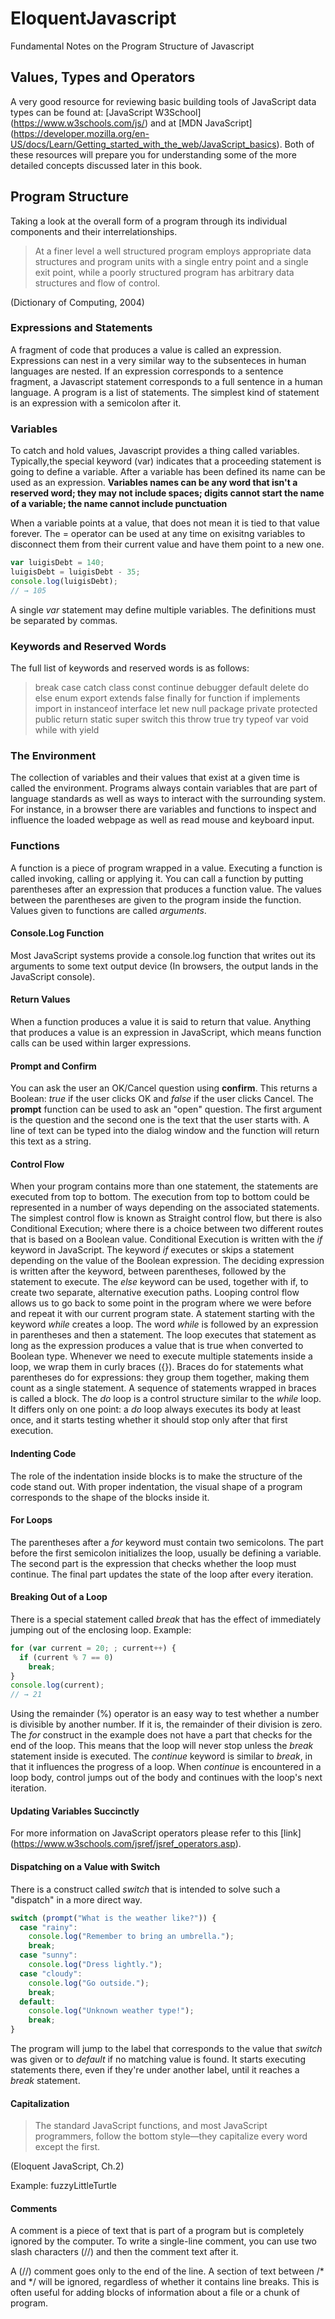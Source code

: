 # EloquentJavascript
Fundamental Notes on the Program Structure of Javascript

## Values, Types and Operators
A very good resource for reviewing basic building tools of JavaScript data types can be found at: [JavaScript W3School] (https://www.w3schools.com/js/) and at [MDN JavaScript] (https://developer.mozilla.org/en-US/docs/Learn/Getting_started_with_the_web/JavaScript_basics). Both of these resources will prepare you for understanding some of the more detailed concepts discussed later in this book. 

## Program Structure 
Taking a look at the overall form of a program through its individual components and their interrelationships. 

> At a finer level a well structured program employs appropriate data structures and program units with a single entry point and a single exit point, while a poorly structured program has arbitrary data structures and flow of control.

(Dictionary of Computing, 2004)

### Expressions and Statements 
A fragment of code that produces a value is called an expression. Expressions can nest in a very similar way to the subsenteces in human languages are nested. If an expression corresponds to a sentence fragment, a Javascript statement corresponds to a full sentence in a human language. A program is a list of statements. The simplest kind of statement is an expression with a semicolon after it. 

### Variables
To catch and hold values, Javascript provides a thing called variables. Typically,the special keyword (var) indicates that a proceeding statement is going to define a variable. After a variable has been defined its name can be used as an expression. **Variables names can be any word that isn't a reserved word; they may not include spaces; digits cannot start the name of a variable; the name cannot include punctuation** 

When a variable points at a value, that does not mean it is tied to that value forever. The = operator can be used at any time on exisitng variables to disconnect them from their current value and have them point to a new one. 

```javascript 
var luigisDebt = 140;
luigisDebt = luigisDebt - 35;
console.log(luigisDebt);
// → 105
```
A single *var* statement may define multiple variables. The definitions must be separated by commas. 

### Keywords and Reserved Words 
The full list of keywords and reserved words is as follows: 

> break case catch class const continue debugger default delete do else enum export extends false finally for function if implements import in instanceof interface let new null package private protected public return static super switch this throw true try typeof var void while with yield

### The Environment 
The collection of variables and their values that exist at a given time is called the environment. Programs always contain variables that are part of language standards as well as ways to interact with the surrounding system. For instance, in a browser there are variables and functions to inspect and influence the loaded webpage as well as read mouse and keyboard input. 

### Functions 
A function is a piece of program wrapped in a value. Executing a function is called invoking, calling or applying it. You can call a function by putting parentheses after an expression that produces a function value. The values between the parentheses are given to the program inside the function. Values given to functions are called *arguments*. 

#### Console.Log Function 
Most JavaScript systems provide a console.log function that writes out its arguments to some text output device (In browsers, the output lands in the JavaScript console). 

#### Return Values 
When a function produces a value it is said to return that value. Anything that produces a value is an expression in JavaScript, which means function calls can be used within larger expressions. 

#### Prompt and Confirm 
You can ask the user an OK/Cancel question using **confirm**. This returns a Boolean: *true* if the user clicks OK and *false* if the user clicks Cancel. The **prompt** function can be used to ask an "open" question. The first argument is the question and the second one is the text that the user starts with. A line of text can be typed into the dialog window and the function will return this text as a string. 

#### Control Flow
When your program contains more than one statement, the statements are executed from top to bottom. The execution from top to bottom could be represented in a number of ways depending on the associated statements. The simplest control flow is known as Straight control flow, but there is also Conditional Execution; where there is a choice between two different routes that is based on a Boolean value. Conditional Execution is written with the *if* keyword in JavaScript. The keyword *if* executes or skips a statement depending on the value of the Boolean expression. The deciding expression is written after the keyword, between parentheses, followed by the statement to execute. The *else* keyword can be used, together with if, to create two separate, alternative execution paths. Looping control flow allows us to go back to some point in the program where we were before and repeat it with our current program state. A statement starting with the keyword *while* creates a loop. The word *while* is followed by an expression in parentheses and then a statement. The loop executes that statement as long as the expression produces a value that is true when converted to Boolean type. Whenever we need to execute multiple statements inside a loop, we wrap them in curly braces ({}). Braces do for statements what parentheses do for expressions: they group them together, making them count as a single statement. A sequence of statements wrapped in braces is called a block. The *do* loop is a control structure similar to the *while* loop. It differs only on one point: a *do* loop always executes its body at least once, and it starts testing whether it should stop only after that first execution. 

#### Indenting Code 
The role of the indentation inside blocks is to make the structure of the code stand out. With proper indentation, the visual shape of a program corresponds to the shape of the blocks inside it. 

#### For Loops 
The parentheses after a *for* keyword must contain two semicolons. The part before the first semicolon initializes the loop, usually be defining a variable. The second part is the expression that checks whether the loop must continue. The final part updates the state of the loop after every iteration. 

#### Breaking Out of a Loop 
There is a special statement called *break* that has the effect of immediately jumping out of the enclosing loop. Example: 

```javascript 
for (var current = 20; ; current++) {
  if (current % 7 == 0)
    break;
}
console.log(current);
// → 21
```
Using the remainder (%) operator is an easy way to test whether a number is divisible by another number. If it is, the remainder of their division is zero. The *for* construct in the example does not have a part that checks for the end of the loop. This means that the loop will never stop unless the *break* statement inside is executed. The *continue* keyword is similar to *break*, in that it influences the progress of a loop. When *continue* is encountered in a loop body, control jumps out of the body and continues with the loop's next iteration. 

#### Updating Variables Succinctly
For more information on JavaScript operators please refer to this [link] (https://www.w3schools.com/jsref/jsref_operators.asp). 

#### Dispatching on a Value with Switch 
There is a construct called *switch* that is intended to solve such a "dispatch" in a more direct way. 

```javascript 
switch (prompt("What is the weather like?")) {
  case "rainy":
    console.log("Remember to bring an umbrella.");
    break;
  case "sunny":
    console.log("Dress lightly.");
  case "cloudy":
    console.log("Go outside.");
    break;
  default:
    console.log("Unknown weather type!");
    break;
}
```
The program will jump to the label that corresponds to the value that *switch* was given or to *default* if no matching value is found. It starts executing statements there, even if they're under another label, until it reaches a *break* statement. 

#### Capitalization 
> The standard JavaScript functions, and most JavaScript programmers, follow the bottom style—they capitalize every word except the first. 

(Eloquent JavaScript, Ch.2)

Example: fuzzyLittleTurtle

#### Comments 
A comment is a piece of text that is part of a program but is completely ignored by the computer. To write a single-line comment, you can use two slash characters (//) and then the comment text after it. 

A (//) comment goes only to the end of the line. A section of text between /* and */ will be ignored, regardless of whether it contains line breaks. This is often useful for adding blocks of information about a file or a chunk of program. 